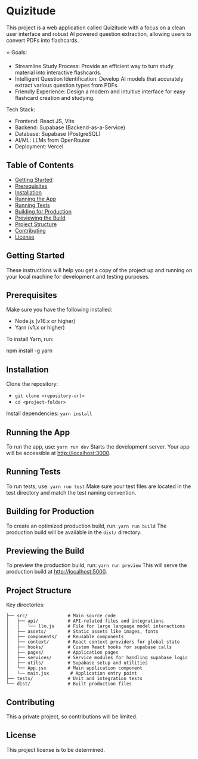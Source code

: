 # Quizitude
This project is a web application called Quizitude with a focus on a clean user interface and robust Al powered question extraction, allowing users to convert PDFs into flashcards.

⭐️ Goals:
- Streamline Study Process: Provide an efficient way to turn study material into interactive flashcards.
- Intelligent Question Identification: Develop AI models that accurately extract various question types from PDFs.
- Friendly Experience: Design a modern and intuitive interface for easy flashcard creation and studying.

Tech Stack:
- Frontend: React JS, Vite
- Backend: Supabase (Backend-as-a-Service)
- Database: Supabase (PostgreSQL)
- AI/ML: LLMs from OpenRouter
- Deployment: Vercel


## Table of Contents
- [Getting Started](#getting-started)
- [Prerequisites](#prerequisites)
- [Installation](#installation)
- [Running the App](#running-the-app)
- [Running Tests](#running-tests)
- [Building for Production](#building-for-production)
- [Previewing the Build](#previewing-the-build)
- [Project Structure](#project-structure)
- [Contributing](#contributing)
- [License](#license)

## Getting Started
These instructions will help you get a copy of the project up and running on your local machine for development and testing purposes.

## Prerequisites
Make sure you have the following installed:

- Node.js (v16.x or higher)
- Yarn (v1.x or higher)

To install Yarn, run:

npm install -g yarn

## Installation
Clone the repository:
- `git clone <repository-url>`
- `cd <project-folder>`

Install dependencies:
`yarn install`

## Running the App
To run the app, use:
`yarn run dev`
Starts the development server. Your app will be accessible at [http://localhost:3000](http://localhost:3000).

## Running Tests
To run tests, use:
`yarn run test`
Make sure your test files are located in the test directory and match the test naming convention.

## Building for Production
To create an optimized production build, run:
`yarn run build`
The production build will be available in the `dist/` directory.

## Previewing the Build
To preview the production build, run:
`yarn run preview`
This will serve the production build at [http://localhost:5000](http://localhost:5000).

## Project Structure
Key directories:
```
├── src/               # Main source code
│   ├── api/           # API-related files and integrations
│   │   └── llm.js     # File for large language model interactions
│   ├── assets/        # Static assets like images, fonts
│   ├── components/    # Reusable components
│   ├── context/       # React context providers for global state
│   ├── hooks/         # Custom React hooks for supabase calls
│   ├── pages/         # Application pages
│   ├── services/      # Service modules for handling supabase logic
│   ├── utils/         # Supabase setup and utilities
│   └── App.jsx        # Main application component
│   └── main.jsx        # Application entry point
├── tests/             # Unit and integration tests
└── dist/              # Built production files
```

## Contributing
This a private project, so contributions will be limited.

## License
This project license is to be determined.
